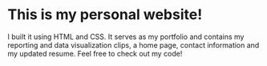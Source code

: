 # This is my personal website! 
I built it using HTML and CSS. It serves as my portfolio and contains my reporting and data visualization clips, a home page, contact information and my updated resume. Feel free to check out my code!
